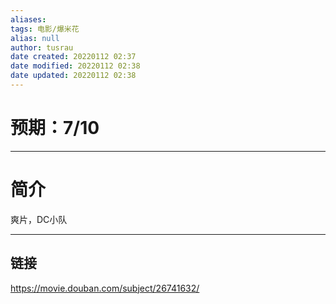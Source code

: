 ```yaml
---
aliases: 
tags: 电影/爆米花
alias: null
author: tusrau
date created: 20220112 02:37
date modified: 20220112 02:38
date updated: 20220112 02:38
---
```


# 预期：7/10

---

# 简介

爽片，DC小队

---

## 链接

https://movie.douban.com/subject/26741632/
